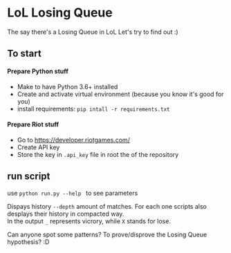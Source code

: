 # LoL Losing Queue 
The say there's a Losing Queue in LoL
Let's try to find out :)

## To start
#### Prepare Python stuff
- Make to have Python 3.6+ installed
- Create and activate virtual environment (because you know it's good for you)
- install requirements: `pip intall -r requirements.txt` 
#### Prepare Riot stuff
- Go to https://developer.riotgames.com/ 
- Create API key
- Store the key in `.api_key` file in root the of the repository

## run script
use `python run.py --help ` to see parameters

Dispays history `--depth` amount of matches. For each one scripts also desplays their history in compacted way. <br>
In the output `_` represents vicrory, while `X` stands for lose.

Can anyone spot some patterns? To prove/disprove the Losing Queue hypothesis? :D

